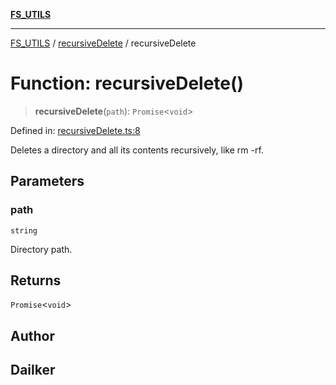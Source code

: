 [**FS_UTILS**](../../README.md)

***

[FS_UTILS](../../README.md) / [recursiveDelete](../README.md) / recursiveDelete

# Function: recursiveDelete()

> **recursiveDelete**(`path`): `Promise`\<`void`\>

Defined in: [recursiveDelete.ts:8](https://github.com/dailker/everyutil/blob/26e2bb73429918cf0d08899e9efd90b82a42c92e/src/fs/recursiveDelete.ts#L8)

Deletes a directory and all its contents recursively, like rm -rf.

## Parameters

### path

`string`

Directory path.

## Returns

`Promise`\<`void`\>

## Author

## Dailker
